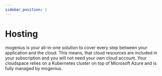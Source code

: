 ```yaml
---
sidebar_position: 1
---
```


# Hosting

mogenius is your all-in-one solution to cover every step between your application and the cloud. This means, that cloud resources are included in your subscription and you will not need your own cloud account. Your cloudspace relies on a Kubernetes cluster on top of Microsoft Azure and is fully managed by mogenius. 